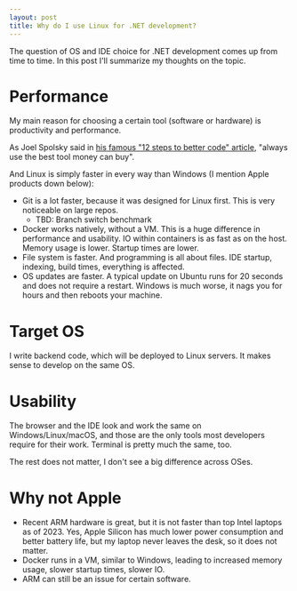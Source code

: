 ```yaml
---
layout: post
title: Why do I use Linux for .NET development?
---
```


The question of OS and IDE choice for .NET development comes up from time to time. In this post I'll summarize my thoughts on the topic.

# Performance

My main reason for choosing a certain tool (software or hardware) is productivity and performance.

As Joel Spolsky said in [his famous "12 steps to better code" article](https://www.joelonsoftware.com/2000/08/09/the-joel-test-12-steps-to-better-code/), 
"always use the best tool money can buy".

And Linux is simply faster in every way than Windows (I mention Apple products down below):
* Git is a lot faster, because it was designed for Linux first. This is very noticeable on large repos.
  * TBD: Branch switch benchmark
* Docker works natively, without a VM. This is a huge difference in performance and usability. IO within containers is as fast as on the host. Memory usage is lower. Startup times are lower.
* File system is faster. And programming is all about files. IDE startup, indexing, build times, everything is affected.
* OS updates are faster. A typical update on Ubuntu runs for 20 seconds and does not require a restart. Windows is much worse, it nags you for hours and then reboots your machine.

# Target OS

I write backend code, which will be deployed to Linux servers. It makes sense to develop on the same OS.

# Usability

The browser and the IDE look and work the same on Windows/Linux/macOS, and those are the only tools most developers require for their work. 
Terminal is pretty much the same, too.

The rest does not matter, I don't see a big difference across OSes. 

# Why not Apple

* Recent ARM hardware is great, but it is not faster than top Intel laptops as of 2023. Yes, Apple Silicon has much lower power consumption and better battery life, but my laptop never leaves the desk, so it does not matter.  
* Docker runs in a VM, similar to Windows, leading to increased memory usage, slower startup times, slower IO.
* ARM can still be an issue for certain software.
